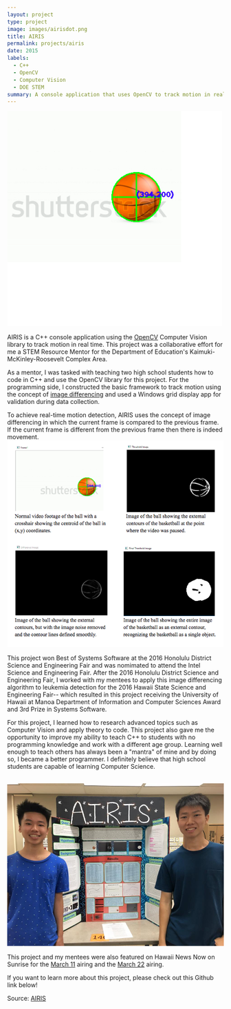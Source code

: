 ```yaml
---
layout: project
type: project
image: images/airisdot.png
title: AIRIS
permalink: projects/airis
date: 2015
labels:
  - C++
  - OpenCV
  - Computer Vision
  - DOE STEM
summary: A console application that uses OpenCV to track motion in real-time. My collaborative project as a STEM Resource Mentor for the 2016 Honolulu District and Hawaii State Science and Engineering Fair.
---
```

<img class class="ui medium right floated rounded image" src="../images/airisdot.png">

AIRIS is a C++ console application using the [OpenCV](http://opencv.org/) Computer Vision library to track motion in real time. This project was a collaborative effort for me a STEM Resource Mentor for the Department of Education's Kaimuki-McKinley-Roosevelt Complex Area.

As a mentor, I was tasked with teaching two high school students how to code in C++ and use the OpenCV library for this project. For the programming side, I constructed the basic framework to track motion using the concept of [image differencing](https://en.wikipedia.org/wiki/Image_differencing) and used a Windows grid display app for validation during data collection.

To achieve real-time motion detection, AIRIS uses the concept of image differencing in which the current frame is compared to the previous frame. If the current frame is different from the previous frame then there is indeed movement. 
<img class class="ui medium right floated rounded image" src="../images/airispic.png">

This project won Best of Systems Software at the 2016 Honolulu District Science and Engineering Fair and was nomimated to attend the Intel Science and Engineering Fair. After the 2016 Honolulu District Science and Engineering Fair, I worked with my mentees to apply this image differencing algorithm to leukemia detection for the 2016 Hawaii State Science and Engineering Fair-- which resulted in this project receiving the University of Hawaii at Manoa Department of Information and Computer Sciences Award and 3rd Prize in Systems Software.

For this project, I learned how to research advanced topics such as Computer Vision and apply theory to code. This project also gave me the opportunity to improve my ability to teach C++ to students with no programming knowledge and work with a different age group. Learning well enough to teach others has always been a "mantra" of mine and by doing so, I became a better programmer. I definitely believe that high school students are capable of learning Computer Science. 

<br>
<img class class="ui medium left floated rounded image" src="../images/airisgroup.jpg">

This project and my mentees were also featured on Hawaii News Now on Sunrise for the [March 11](http://www.hawaiinewsnow.com/story/31448254/students-discuss-their-entries-in-the-hawaii-state-science-and-engineer-fair) airing and the [March 22](http://www.hawaiinewsnow.com/story/31539501/interview-hawaii-state-science-engineering-fair) airing. 

If you want to learn more about this project, please check out this Github link below! 

Source: <a href="https://github.com/chrisnguyenhi/airis"><i class="large github icon"></i>AIRIS</a>
